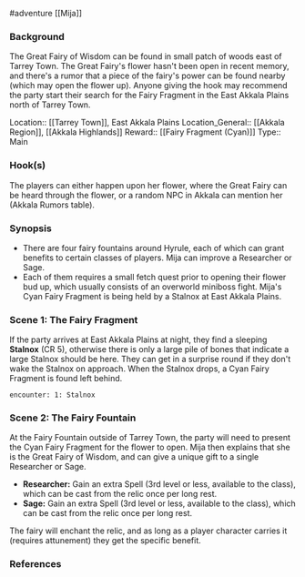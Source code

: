  #adventure [[Mija]]

### Background

The Great Fairy of Wisdom can be found in small patch of woods east of Tarrey Town. The Great Fairy's flower hasn't been open in recent memory, and there's a rumor that a piece of the fairy's power can be found nearby (which may open the flower up). Anyone giving the hook may recommend the party start their search for the Fairy Fragment in the East Akkala Plains north of Tarrey Town.

Location:: [[Tarrey Town]], East Akkala Plains
Location_General:: [[Akkala Region]], [[Akkala Highlands]]
Reward:: [[Fairy Fragment (Cyan)]]
Type:: Main

### Hook(s)

The players can either happen upon her flower, where the Great Fairy can be heard through the flower, or a random NPC in Akkala can mention her (Akkala Rumors table).

### Synopsis

- There are four fairy fountains around Hyrule, each of which can grant benefits to certain classes of players. Mija can improve a Researcher or Sage.
- Each of them requires a small fetch quest prior to opening their flower bud up, which usually consists of an overworld miniboss fight. Mija's Cyan Fairy Fragment is being held by a Stalnox at East Akkala Plains.

### Scene 1: The Fairy Fragment

If the party arrives at East Akkala Plains at night, they find a sleeping **Stalnox** (CR 5), otherwise there is only a large pile of bones that indicate a large Stalnox should be here. They can get in a surprise round if they don't wake the Stalnox on approach. When the Stalnox drops, a Cyan Fairy Fragment is found left behind.

`encounter: 1: Stalnox`

### Scene 2: The Fairy Fountain

At the Fairy Fountain outside of Tarrey Town, the party will need to present the Cyan Fairy Fragment for the flower to open. Mija then explains that she is the Great Fairy of Wisdom, and can give a unique gift to a single Researcher or Sage.

 - **Researcher:** Gain an extra Spell (3rd level or less, available to the class), which can be cast from the relic once per long rest.
 - **Sage:** Gain an extra Spell (3rd level or less, available to the class), which can be cast from the relic once per long rest.

The fairy will enchant the relic, and as long as a player character carries it (requires attunement) they get the specific benefit.

### References
